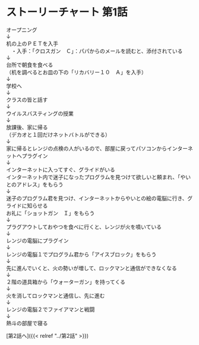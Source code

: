 # ストーリーチャート 第1話
オープニング<br />
↓<br />
机の上のＰＥＴを入手<br />
　・入手：「クロスガン　Ｃ」：パパからのメールを読むと、添付されている<br />
↓<br />
台所で朝食を食べる<br />
（机を調べるとお皿の下の「リカバリー１０　Ａ」を入手）<br />
↓<br />
学校へ<br />
↓<br />
クラスの皆と話す<br />
↓<br />
ウイルスバスティングの授業<br />
↓<br />
放課後、家に帰る<br />
（デカオと１回だけネットバトルができる）<br />
↓<br />
家に帰るとレンジの点検の人がいるので、部屋に戻ってパソコンからインターネットへプラグイン<br />
↓<br />
インターネットに入ってすぐ、グライドがいる<br />
インターネット内で迷子になったプログラムを見つけて欲しいと頼まれ、「やいとのアドレス」をもらう<br />
↓<br />
迷子のプログラム君を見つけ、インターネットからやいとの絵の電脳に行き、グライドに知らせる<br />
お礼に「ショットガン　Ｉ」をもらう<br />
↓<br />
プラグアウトしておやつを食べに行くと、レンジが火を噴いている<br />
↓<br />
レンジの電脳にプラグイン<br />
↓<br />
レンジの電脳１でプログラム君から「アイスブロック」をもらう<br />
↓<br />
先に進んでいくと、火の勢いが増して、ロックマンと通信ができなくなる<br />
↓<br />
２階の道具箱から「ウォーターガン」を持ってくる<br />
↓<br />
火を消してロックマンと通信し、先に進む<br />
↓<br />
レンジの電脳２でファイアマンと戦闘<br />
↓<br />
熱斗の部屋で寝る

[第2話へ]({{< relref "../第2話" >}})